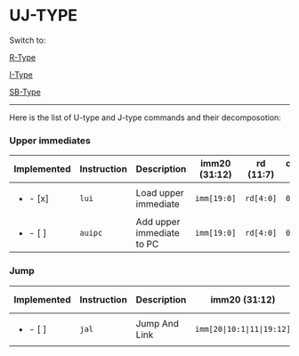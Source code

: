 # UJ-TYPE

Switch to:

[R-Type](/docs/r_type.md)

[I-Type](/docs/i_type.md)

[SB-Type](/docs/sb_type.md)

---

Here is the list of U-type and J-type commands and their decomposotion:

### Upper immediates

| Implemented                | Instruction | Description               | imm20 (31:12) | rd (11:7) | opcode (6:0) |
| -------------------------- | ----------- | ------------------------- | ------------- | --------- | ------------ |
| <ul> <li>- [x] </li> </ul> | `lui`       | Load upper immediate      | `imm[19:0]`   | `rd[4:0]` | `0110111`    |
| <ul> <li>- [ ] </li> </ul> | `auipc`     | Add upper immediate to PC | `imm[19:0]`   | `rd[4:0]` | `0010111`    |

### Jump

| Implemented                | Instruction | Description   | imm20 (31:12)              | rd (11:7) | opcode (6:0) |
| -------------------------- | ----------- | ------------- | -------------------------- | --------- | ------------ |
| <ul> <li>- [ ] </li> </ul> | `jal`       | Jump And Link | `imm[20\|10:1\|11\|19:12]` | `rd[4:0]` | `1101111`    |
